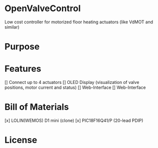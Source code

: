 # OpenValveControl
Low cost controller for motorized floor heating actuators (like VdMOT and similar)

# Purpose

# Features
[] Connect up to 4 actuators
[] OLED Display (visualization of valve positions, motor current and status)
[] Web-Interface
[] Web-Interface

# Bill of Materials
[x] LOLIN(WEMOS) D1  mini (clone)
[x] PIC18F16Q41/P  (20-lead PDIP)

# License
